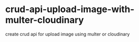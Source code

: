 # crud-api-upload-image-with-multer-cloudinary
create crud api for upload image using multer or cloudinary
